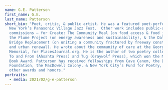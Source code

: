 ```yaml
---
name: G.E. Patterson
first_name: G.E.
last_name: Patterson
short_bio: "Poet, critic, & public artist. He was a featured poet-performer in
  New York’s Panasonic Village Jazz Fest.  Other work includes public-art
  commissions – for Create: The Community Meal (on food access & food justice),
  the Plume Project (on energy awareness and sustainability), & the Dale Street
  Bridge Replacement (on uniting a community fractured by freeway construction
  and urban renewal). He wrote about the community of care at the George Floyd
  Memorial, for PlacesJournal.org. He is the author of two poetry collections,
  To and From (Ahsahta Press) and Tug (Graywolf Press), which won the Minnesota
  Book Award. Patterson has received fellowships from Cave Canem, the Djerassi
  Foundation, the MacDowell Colony, & New York City’s Fund for Poetry, among
  other awards and honors."
portraits:
  - media: 2021/02/g-e-patterson
---
```

